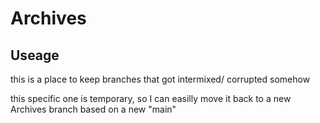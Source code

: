 # Archives
## Useage
this is a place to keep branches that got intermixed/ corrupted somehow

this specific one is temporary, so I can easilly move it back to a new Archives branch based on a new "main"